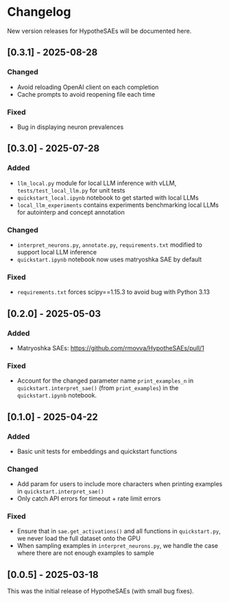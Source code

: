 # Changelog

New version releases for HypotheSAEs will be documented here.

## [0.3.1] - 2025-08-28

### Changed
- Avoid reloading OpenAI client on each completion
- Cache prompts to avoid reopening file each time

### Fixed
- Bug in displaying neuron prevalences

## [0.3.0] - 2025-07-28

### Added
- `llm_local.py` module for local LLM inference with vLLM, `tests/test_local_llm.py` for unit tests
- `quickstart_local.ipynb` notebook to get started with local LLMs
- `local_llm_experiments` contains experiments benchmarking local LLMs for autointerp and concept annotation

### Changed
- `interpret_neurons.py`, `annotate.py`, `requirements.txt` modified to support local LLM inference
- `quickstart.ipynb` notebook now uses matryoshka SAE by default

### Fixed
- `requirements.txt` forces scipy==1.15.3 to avoid bug with Python 3.13

## [0.2.0] - 2025-05-03

### Added
- Matryoshka SAEs: https://github.com/rmovva/HypotheSAEs/pull/1

### Fixed
- Account for the changed parameter name `print_examples_n` in `quickstart.interpret_sae()` (from `print_examples`) in the `quickstart.ipynb` notebook.

## [0.1.0] - 2025-04-22

### Added
- Basic unit tests for embeddings and quickstart functions

### Changed
- Add param for users to include more characters when printing examples in `quickstart.interpret_sae()`
- Only catch API errors for timeout + rate limit errors

### Fixed
- Ensure that in `sae.get_activations()` and all functions in `quickstart.py`, we never load the full dataset onto the GPU
- When sampling examples in `interpret_neurons.py`, we handle the case where there are not enough examples to sample

## [0.0.5] - 2025-03-18

This was the initial release of HypotheSAEs (with small bug fixes).
